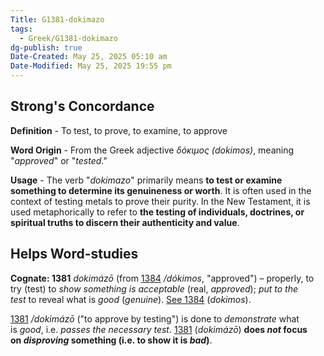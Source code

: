 ```yaml
---
Title: G1381-dokimazo
tags:
  - Greek/G1381-dokimazo
dg-publish: true
Date-Created: May 25, 2025 05:10 am
Date-Modified: May 25, 2025 19:55 pm
---
```

## Strong's Concordance

**Definition** - To test, to prove, to examine, to approve

**Word Origin** - From the Greek adjective *δόκιμος (dokimos)*, meaning "*approved*" or "*tested*."

**Usage** - The verb "*dokimazo*" primarily means **to test or examine something to determine its genuineness or worth**. It is often used in the context of testing metals to prove their purity. In the New Testament, it is used metaphorically to refer to **the testing of individuals, doctrines, or spiritual truths to discern their authenticity and value**.

## Helps Word-studies

**Cognate: 1381** *dokimázō* (from [1384](https://biblehub.com/greek/1384.htm) */dókimos*, "approved") – properly, to try (test) to *show something is acceptable* (real, *approved*); *put to the test* to reveal what is *good* (*genuine*). [See 1384](https://biblehub.com/greek/1384.htm) (*dokimos*).

[1381](https://biblehub.com/greek/1381.htm) */dokimázō* ("to approve by testing") is done to *demonstrate* what is *good*, i.e. *passes the necessary test*. [1381](https://biblehub.com/greek/1381.htm) (*dokimázō*) **does *not* focus on *disproving* something (i.e. to show it is *bad*)**.
